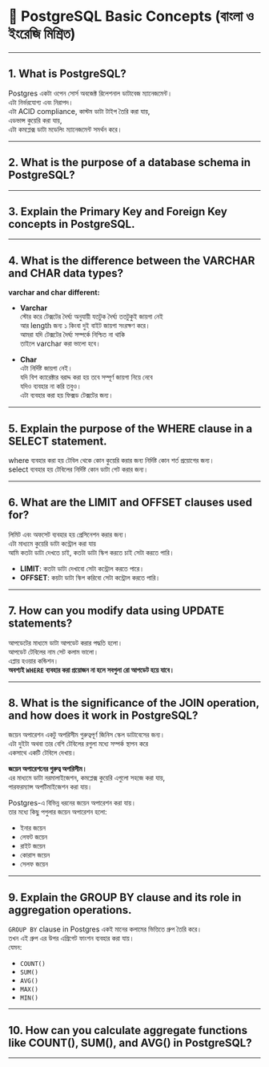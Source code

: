 # 📘 PostgreSQL Basic Concepts (বাংলা ও ইংরেজি মিশ্রিত)

---

## 1. What is PostgreSQL?

Postgres একটা ওপেন সোর্স অবজেক্ট রিলেশনাল ডাটাবেজ ম্যানেজমেন্ট।  
এটা নির্ভরযোগ্য এবং নিরাপদ।  
এটা ACID compliance, কাস্টম ডাটা টাইপ তৈরি করা যায়,  
এডভান্স কুয়েরি করা যায়,  
এটা কমপ্লেক্স ডাটা মডেলিং ম্যানেজমেন্ট সমর্থন করে।

---

## 2. What is the purpose of a database schema in PostgreSQL?

<!-- -->

---

## 3. Explain the Primary Key and Foreign Key concepts in PostgreSQL.

---

## 4. What is the difference between the VARCHAR and CHAR data types?

**varchar and char different:**

- **Varchar**  
  স্টোর করে টেক্সটের দৈর্ঘ্য অনুযায়ী যতটুক দৈর্ঘ্য ততটুকুই জায়গা নেই  
  আর length জন্য ১ কিংবা দুই বাইট জায়গা সংরক্ষণ করে।  
  আমরা যদি টেক্সটের দৈর্ঘ্য সম্পর্কে নিশ্চিত না থাকি  
  তাইলে varchar করা ভালো হবে।

- **Char**  
  এটা নির্দিষ্ট জায়গা নেই।  
  যদি বিশ ক্যারেক্টার বরাদ্দ করা হয় তবে সম্পূর্ণ জায়গা নিয়ে নেবে  
  যদিও ব্যবহার না করি তবুও।  
  এটা ব্যবহার করা হয় ফিক্সড টেক্সটের জন্য।

---

## 5. Explain the purpose of the WHERE clause in a SELECT statement.

where ব্যবহার করা হয় টেবিল থেকে কোন কুয়েরি করার জন্য নির্দিষ্ট কোন শর্ত প্রয়োগের জন্য।  
select ব্যবহার হয় টেবিলের নির্দিষ্ট কোন ডাটা গেট করার জন্য।

---

## 6. What are the LIMIT and OFFSET clauses used for?

লিমিট এবং অফসেট ব্যবহার হয় প্রেসিনেশন করার জন্য।  
এটা মাধ্যমে কুয়েরি ডাটা কন্ট্রোল করা যায়  
আমি কতটা ডাটা দেখতে চাই, কতটা ডাটা স্কিপ করতে চাই সেটা করতে পারি।  

- **LIMIT**: কতটা ডাটা দেখাবো সেটা কন্ট্রোল করতে পারে।  
- **OFFSET**: কয়টা ডাটা স্কিপ করিবো সেটা কন্ট্রোল করতে পারি।

---

## 7. How can you modify data using UPDATE statements?

আপডেটের মাধ্যমে ডাটা আপডেট করার পদ্ধতি হলো।  
আপডেট টেবিলের নাম সেট কলাম ভালো।  
এপ্লায় হওয়ার কন্ডিশন।  
**অবশ্যই `WHERE` ব্যবহার করা প্রয়োজন না হলে সবগুলা রো আপডেট হয়ে যাবে।**

---

## 8. What is the significance of the JOIN operation, and how does it work in PostgreSQL?

জয়েন অপারেশন একটু অপরিসীম গুরুত্বপূর্ণ জিনিস স্কেল ডাটাবেসের জন্য।  
এটা দুইটা অথবা তার বেশি টেবিলের রগুলা মধ্যে সম্পর্ক স্থাপন করে  
একসাথে একটি টেবিলে দেখায়।

**জয়েন অপারেশনের গুরুত্ব অপরিসীম।**  
এর মাধ্যমে ডাটা নরমালাইজেশন, কমপ্লেক্স কুয়েরি এগুলো সহজে করা যায়,  
পারফরম্যান্স অপটিমাইজেশন করা যায়।

Postgres-এ বিভিন্ন ধরনের জয়েন অপারেশন করা যায়।  
তার মধ্যে কিছু পপুলার জয়েন অপারেশন হলো:

- ইনার জয়েন  
- লেফট জয়েন  
- রাইট জয়েন  
- কোরাস জয়েন  
- সেলফ জয়েন

---

## 9. Explain the GROUP BY clause and its role in aggregation operations.

`GROUP BY` clause in Postgres একই মানের কলামের ভিত্তিতে গ্রুপ তৈরি করে।  
তখন এই গ্রুপ এর উপর এগ্রিগেট ফাংশন ব্যবহার করা যায়।  
যেমন:

- `COUNT()`  
- `SUM()`  
- `AVG()`  
- `MAX()`  
- `MIN()`

---

## 10. How can you calculate aggregate functions like COUNT(), SUM(), and AVG() in PostgreSQL?

<!-- -->

---
